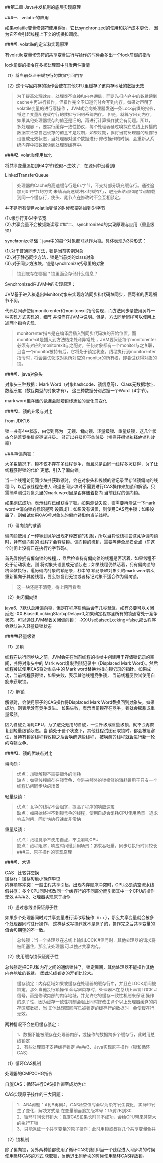 ##第二章 Java并发机制的底层实现原理

###一、volatile的应用

如果volatile变量修饰符使用得当，它比synchronized的使用和执行成本更低， 因为它不会引起线程上下文的切换和调度。

####1. volatile的定义和实现原理

有volatile变量修饰符的共享变量进行写操作的时候会多出一个lock前缀的指令

lock前缀的指令在多核处理器中引发两件事情

（1）将当前处理器缓存行的数据写回内存

（2）这个写回内存的操作会使在其他CPU里缓存了该内存地址的数据无效

>为了提高处理速度，处理器不直接和内存通信，而是先将内存中的数据读到cache中再进行操作，但操作完全不知道何时会写到内存。如果对声明了volatile变量的进行写操作 ，JVM就会向处理器发送一条Lock前缀的指令，将这个变量所在缓存行的数据写回到系统内存。 但是，就算写回到内存，如果其他处理器缓存的值还是旧的，再进行计算操作就会有问题。所以， 多处理器下，要实行缓存一致性协议，每个处理器通过嗅探在总线上传播的数据来检查自己缓存的值是不是过期，如果过期，就将当前处理器的缓存行设置成无效状态，当处理器对这个数据进行 修改操作的时候，会重新从系统内存中把数据读到处理器缓存中。

####2. volatile使用优化

将共享变量追加到64字节(貌似不生效了，在源码中没看到)

LinkedTransferQueue

>处理器的Cache的高速缓存行是64字节，不支持部分填充缓存行。通过追加到64字节的方式 来填满高速缓冲区的缓存行，避免头结点和尾节点加载到同一个缓存行，使头、尾节点在修改时不会互相锁定。

并不是所有使用volatile变量的时候都要追加到64字节

(1).缓存行非64字节宽  
(2).共享变量不会被频繁读写
###二、synchronized的实现原理与应用（重量级锁）

synchronize基础：java中的每个对象都可以作为锁。具体表现为3种形式：

(1).对于普通同步方法，锁是当前实例对象  
(2).对于静态同步方法，锁是当前类的class对象  
(3).对于同步方法块，锁是synchronize括号里的对象  
>锁到底存在哪里？锁里面会存储什么信息？

Synchronized在JVM中的实现原理：

JVM基于进入和退出Monitor对象来实现方法同步和代码块同步，但两者的表现细节不同。

代码块同步使用monitorenter和monitorexit指令实现，而方法同步是使用另外一种实现方式实现的，细节 并没有在JVM中说明。但是，方法同步同样可以使用上述两个指令实现。

>monitorenter指令是在编译后插入到同步代码块的开始位置，而monitorexit是插入到方法结束处和异常处 ，JVM要保证每个monitorenter必须有对应的monitorexit与之配对。任何对象都有一个monitor与之关联， 且当一个monitor被持有后，它将处于锁定状态。线程执行到monitorenter指令时，将会尝试获取对象所对应的 monitor的所有权，即尝试获得对象的锁。


####1、java对象头

对象头三种数据：Mark Word（对象hashcode、锁信息等）、Class元数据地址、数组长度（数组类型的对象才有）， 这三种数据分别占据一个Word（4字节）。

mark word里存储的数据会随着锁标志位的变化而变化

####2、锁的升级与对比

from JDK1.6

锁一共有4中状态，由低到高为：无锁、偏向锁、轻量级锁、重量级锁，这几个状态会随着竞争情况逐渐升级。 锁可以升级但不能降级（提高获得锁和释放锁的效率）

#####偏向锁：

大多数情况下，锁不仅不存在多线程竞争，而且总是由同一线程多次获得，为了让线程获得锁的代价 更低，引入了偏向锁。

当一个线程访问同步块并获取锁时，会在对象头和栈帧的锁记录里存储锁偏向的线程ID，以后该线程在进入 和退出同步块时不需要进行CAS操作来加锁和解锁，只需简单测试对象头里的mark word里是否存储着指向 当前线程的偏向锁。

如果测试成功，表示线程已经获得了锁。如果测试失败，则需要再测试一下mark word中偏向锁的标识是否 设置成1：如果没有设置，则使用CAS竞争锁；如果设置了，则尝试使用CAS将对象头的偏向锁指向当前线程。

（1）偏向锁的撤销

偏向锁使用了一种等到竞争出现才释放锁的机制，所以当其他线程尝试竞争偏向锁时，持有偏向锁的 线程才会释放锁。偏向锁的撤销，需要等待全局安全点（在这个时间上没有正在执行的字节码）。

首先暂停拥有偏向锁的线程，，然后检查持有偏向锁的线程是否活着，如果线程不处于活动状态，则 将对象头设置成无锁状态；如果线程仍然活着，拥有偏向锁的栈会被执行，遍历偏向对象的锁记录，栈中的 锁记录和对象头的mark word要么重新偏向于其他线程，要么恢复到无锁或者标记对象不适合作为偏向锁。

>这一块还是不清楚，得上网再看看  

（2）关闭偏向锁

java6、7默认启用偏向锁，但是在程序启动后会有几秒延迟，如有必要可以关闭延迟 -XX:BiasedLockingStartupDelay=0,如果确定程序里所有的锁通常处于竞争状态，可以通过JVM参数关闭偏向锁： -XX:UseBaisedLocking=false,那么程序会默认进入轻量级锁状态

#####轻量级锁

（1）加锁

线程在执行同步块之前，JVM会先在当前线程的栈帧中创建用于存储锁记录的空间，并将对象头中的 Mark word复制到锁记录中（Displaced Mark Word）。然后线程尝试使用CAS将对象头中的 Mark word替换为指向锁记录的指针。如果成功，当前线程获得锁，如果失败，表示其他线程竞争锁， 当前线程便尝试使用自旋来获取锁。

（2）解锁

解锁时，会使用原子的CAS操作将Displaced Mark Word替换回到对象头，如果成功，则表示没有竞争发生。 如果失败，表示当前锁存在竞争，锁就会膨胀成重量级锁。

因为自旋会消耗CPU，为了避免无用的自旋，一旦升级成重量级锁，就不会再恢复到轻量级锁状态。当 锁处于这个状态下，其他线程试图获取锁时，都会被阻塞住，当持有锁的线程释放锁之后会唤醒这些线程， 被唤醒的线程就会进行新一轮的夺锁之争。

####3、锁的优缺点对比

偏向锁：  
>    优点：加锁解锁不需要额外的消耗  
    缺点：如果线程间存在锁竞争，会带来额外的锁撤销的消耗适用于只有一个线程访问同步块的场景

轻量级锁：  
>    优点：竞争的线程不会阻塞，提高了程序的响应速度  
    缺点：如果始终得不到锁竞争的线程，使用自旋会消耗CPU使用场景：追求响应时间，同步块执行速度非常快
    
重量级锁：  
>    优点：线程竞争不使用自旋，不会消耗CPU  
    缺点：线程阻塞，响应时间慢适用场景：追求吞吐量，同步块执行时间较长
###三、原子操作的实现原理

####1、术语

CAS：比较并交换  
缓存行：缓存的最小操作单位  
内存顺序冲突：一般由假共享引起，出现内存顺序冲突时，CPU必须清空流水线  
假共享：多个CPU同时修改同一个缓存行的不同部分而引起其中一个CPU的操作无效
####2、处理器实现原子操作

（1）通过总线锁保证原子性

如果多个处理器同时对共享变量进行读改写操作（i++），那么共享变量就会被多个处理器同时进行操作， 这样读改写操作就不是原子的，操作完之后共享变量的值会和期望的不一致。

>总线锁：当一个处理器在总线上输出LOCK #信号时，其他处理器的请求将被阻塞住，那么该处理器 可以独占共享内存。

（2）使用缓存锁保证原子性

总线锁定把CPU和内存之间的通信锁住了，锁定期间，其他处理器不能操作其他内存地址的数据， 因此总线锁定的开销比较大。

>缓存锁定：内存区域如果被缓存在处理器的缓存行中，并且在LOCK期间被锁定，那么当他执行锁操作 会写到内存时，处理器不在总线上声言LOCK #信号，而是修改内部的内存地址，并允许它的缓存一致性机制来保证 操作的原子性，因为缓存一致性机制会阻止同时修改由两个以上处理器缓存的内存区域数据，当 其他处理器回写已被锁定的缓存行的数据时，会使缓存行无效。

两种情况不会使用缓存锁定：
>    1、数据不能被缓存在处理器内部，或操作的数据跨多个缓存行，此时用总线锁定  
    2、有些处理器不支持缓存锁定
####3、Java实现原子操作（锁和循环CAS）

（1）循环CAS机制

处理器的CMPXCHG指令

自旋CAS：循环进行CAS操作直至成功为止

CAS实现原子操作的三大问题：

>1、ABA问题：A到B再到A，CAS检查值时会以为没有发生变化，实际却发生了变化，解决方式是
在变量前面追加版本号：1A到2B到3C  
2、循环时间长开销大：自旋CAS如果长时间不成功，会给CPU带来非常大的执行开销  
3、只能保证一个共享变量的原子操作：此时用锁或者将几个共享变量合并  

（2）锁机制

除了偏向锁，另外两种锁都使用了循环CAS机制,即当一个线程进入同步块的时候使用循环CAS的方式 获取锁，当他退出同步块的时候使用循环CAS释放锁。